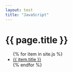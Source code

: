 ```yaml
---
layout: test
title: "JavaScript"
---
```


<h1>{{ page.title }}</h1>
<ul>
{% for item in site.js %}
    <li><a href="articles/{{ item.url }}">{{ item.title }}</a></li>
{% endfor %}
</ul>
